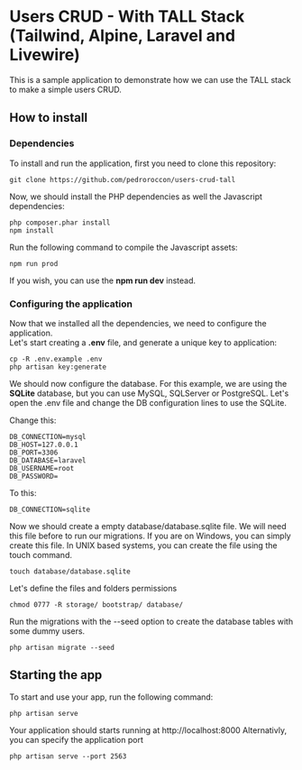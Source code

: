 # Users CRUD - With TALL Stack (Tailwind, Alpine, Laravel and Livewire)
This is a sample application to demonstrate how we can use the TALL stack to make a simple users CRUD.

## How to install

### Dependencies
To install and run the application, first you need to clone this repository:  
```
git clone https://github.com/pedroroccon/users-crud-tall
```

Now, we should install the PHP dependencies as well the Javascript dependencies:  
```
php composer.phar install
npm install
```

Run the following command to compile the Javascript assets:
```
npm run prod
```
If you wish, you can use the **npm run dev** instead.

### Configuring the application
Now that we installed all the dependencies, we need to configure the application.  
Let's start creating a **.env** file, and generate a unique key to application:
```
cp -R .env.example .env
php artisan key:generate
```

We should now configure the database. For this example, we are using the **SQLite** database, but you can use MySQL, SQLServer or PostgreSQL. Let's open the .env file and change the DB configuration lines to use the SQLite.  

Change this:
```
DB_CONNECTION=mysql
DB_HOST=127.0.0.1
DB_PORT=3306
DB_DATABASE=laravel
DB_USERNAME=root
DB_PASSWORD=
```

To this:  
```
DB_CONNECTION=sqlite
```

Now we should create a empty database/database.sqlite file. We will need this file before to run our migrations. If you are on Windows, you can simply create this file. In UNIX based systems, you can create the file using the touch command.
```
touch database/database.sqlite
````

Let's define the files and folders permissions
```
chmod 0777 -R storage/ bootstrap/ database/
```

Run the migrations with the --seed option to create the database tables with some dummy users.

```
php artisan migrate --seed
```

## Starting the app
To start and use your app, run the following command:
```
php artisan serve
```

Your application should starts running at http://localhost:8000
Alternativly, you can specify the application port

```
php artisan serve --port 2563
```